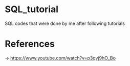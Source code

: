 # SQL_tutorial
SQL codes that were done by me after following tutorials

# References
-> https://www.youtube.com/watch?v=p3qvj9hO_Bo
